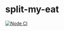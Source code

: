 # split-my-eat

[![Node CI](https://github.com/deus-ex-m/split-my-eat/actions/workflows/nodejs.yml/badge.svg)](https://github.com/deus-ex-m/split-my-eat/actions/workflows/nodejs.yml)
